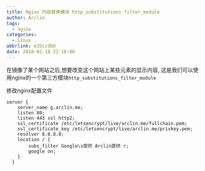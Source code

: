 ```yaml
---
title: Nginx 内容替换模块 http_substitutions_filter_module
author: Arclin
tags:
  - nginx
categories:
  - Linux
abbrlink: e35ccdb6
date: 2018-02-18 22:16:00
---
```

在镜像了某个网站之后,想要改变这个网站上某些元素的显示内容, 这是我们可以使用nginx的一个第三方模块`http_substitutions_filter_module`

<!-- more -->

修改nginx配置文件
```
server {
    server_name g.arclin.me;
    listen 80;
    listen 443 ssl http2;
    ssl_certificate /etc/letsencrypt/live/arclin.me/fullchain.pem;
    ssl_certificate_key /etc/letsencrypt/live/arclin.me/privkey.pem;
    resolver 8.8.8.8;
    location / {
        subs_filter Google\s提供 Arclin提供 r;
        google on;
    }
  }
```
